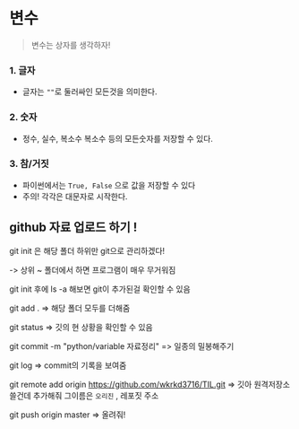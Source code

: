 # 변수

> 변수는 상자를 생각하자!

### 1. 글자

- 글자는 `""`로 둘러싸인 모든것을 의미한다.

### 2. 숫자

- 정수, 실수, 복소수 복소수 등의 모든숫자를 저장할 수 있다.

### 3. 참/거짓

- 파이썬에서는 `True, False` 으로 값을 저장할 수 있다
- 주의! 각각은 대문자로 시작한다.



## github 자료 업로드 하기 !

git init 은 해당 폴더 하위만 git으로 관리하겠다!

-> 상위 ~ 폴더에서 하면 프로그램이 매우 무거워짐

git init 후에 ls -a  해보면 git이 추가된걸 확인할 수 있음



git add .   => 해당 폴더 모두를 더해줌

git status => 깃의 현 상황을 확인할 수 있음

git commit -m "python/variable 자료정리" =>  일종의 밀봉해주기

git log => commit의 기록을 보여줌

git remote add origin https://github.com/wkrkd3716/TIL.git => 깃아 원격저장소 쓸건데 추가해줘 그이름은 `오리진` , 레포짓 주소

git push origin master  => 올려줘!